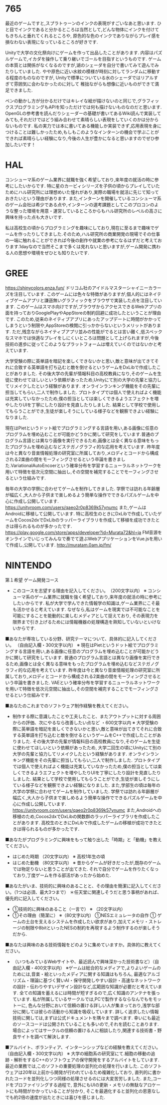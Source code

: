 # 765
最近のゲームですと,スプラトゥーンのインクの表現がすごいなあと思います.
ひと目でインクであると分かるところは当然として,どんな物体にインクを付けてもきちんと垂れてくれるところや,
原色的な色のインクでありながらプレイ感を損なわない表現になっているところが好きです.

Unityで大学の文化祭向けにゲームを作って出品したことがあります.
内容はパズルゲームで,イカダを操作して乗り継いでゴールを目指すというものです.
ゲームの本質とは関係がなくなるのですが,湖のシェーダを自分で書いてみて遊んでみたりしていました.
やや原色に近い水紋の模様が時刻に対してランダムに移動する程度のものなのですが,
Unityで標準についている水のシェーダではリアルすぎて雰囲気に会わなかったのに対して
稚拙ながらも想像に近いものができて満足できました.

ペンの動かし方が分かるだけではキレイな絵が描けないのと同じで,グラフィックスプログラミングもAPIを知っただけでは何も描けないものなのだと思います.
OpenGLの参考書を読んだりシェーダーの基礎が書いてあるWiki読んで実装してみても,それだけではどう組み合わせて素晴らしい表現をしていくのかは分からないものです.
私の実力では本に書いてある機能しか実装できず,応用表現を身につけることは難しかったため,もしもこのようなインターンの機会で学ぶことができれば素晴らしい経験になり,今後の人生が豊かになると思いますのでぜひ参加したいです！


# HAL

コンシューマ系のゲーム業界に就職を強く希望しており,来年度の就活の時に参考にしたいからです.
特に星のカービィシリーズを子供の頃からプレイしていたためにハル研究所には理想めいた憧れがあり,実際の職場を就活に先じて知っておきたいという理由があります.
また,インターンを開催しているコンシューマ系のゲーム会社は希少である点や,インターンの選考課題としてこのプロコンのような整った環境を用意・運営しているところからもハル研究所のレベルの高さに興味を持った点も大きいです.

私は高校生の頃からプログラミングを趣味にしており,現在に至るまで趣味でゲームを作ったりしてきました.そのため,ハル研究所の商業開発の現場でその仕事の一端に触れることができれば今後の創作や就業の参考になるはずだと考えております.1dayなので当然そこまで多くは見れないと思いますが,ゲーム開発に携わる人の思想や環境をぜひとも知りたいです.

# GREE
https://shinycolors.enza.fun/
ドリコム社のアイドルマスターシャイニーカラーズを注目しています.
このゲームには色々な特徴がありますが,個人的にはネイティブゲームアプリと謙遜無いグラフィックをブラウザで実装した点を注目しています.
このゲームはスマホ向けですが,ブラウザからアクセスできるWebアプリの面を持っておりGooglePlayやAppStoreの制約回避に成功したということが理由です.
このため,従来のネイティブアプリにあったアップデートに時間がかかってしまうという制限や,AppStoreの検閲に引っかからないというメリットがあります.
ただ,残念ながらネイティブアプリ並みの性能がでるとは言い難く,低スペックなスマホでは快適なプレイをしにくいところは問題として上げられますが,今後技術の進歩に従ってこのようなプラットフォームは増えていくのではないかと考えています.

大学受験の際に英単語を暗記を楽しくできないかと思い,敵と意味が出てきてそれに合致する英単語を打ち込むと敵を倒せるというゲームをDxLibで作成したことがありました.
その後大学の先輩が情報科目の高校教員になり,そのゲームを生徒に使わせてほしいという依頼があったため,Unityにて別の大学の先輩と協力してリメイクしたという経験があります.
オンラインランキング機能をその先輩に担当してもらい,二人で制作しました.
プロトタイプでは個人で使えればよく機能は充実していなかったため,僕の担当としては楽しくできるようエフェクトを増やしたりUIを丁寧にしたり設計を見直したりしました.
結果として学校で使用してもらうことができ,生徒が楽しそうにしている様子などを観察できよい経験になりました.

現在はPietというドット絵でプログラミングする言語を用い,ある画像に任意のプログラムを埋め込むことが可能かどうかに関して研究をしています.普通のプログラム言語とは異なり画像を実行できるため,画像とは全く異なる意味をもったプログラムを埋め込むなどステガノグラフィ的な応用を考えています.
昨年度は今と異なり音楽情報処理の研究室に所属しており,メロディとコードから構成される2楽曲の間をモーフィングさせるという卒論を書きました.VariationalAutoEncoerという確率分布を学習するニューラルネットワークを用いて特徴を低次元空間に抽出し,その空間を補完することでモーフィングさせるという仕組みです.

毎年の大学の学祭に合わせてゲームを制作してきました.
学祭では訪れる年齢層が幅広く,大人から子供まで楽しめるよう簡単な操作でできるパズルゲームを中心に作成し公開しています.
https://unityroom.com/users/qaeo2r0p8369k57ynumc
また,ゲームはAndroidに移植して公開しています.
特に高校生のときにDxLibで作成していたゲームをCocos2dxでDxLibのラッパーライブラリを作成して移植を成功できたときは得られるものが多かったです.
https://play.google.com/store/apps/developer?id=Murata72&hl=ja
FM音源をオンラインでいじってみんなで奏でて遊ぶWebアプリケーションをVue.jsを用いて作成し,公開しています.
http://muratam.0am.jp/fm/


# NINTENDO

第１希望 ゲーム開発コース
- このコースを志望する理由を記入してください。　（200文字以内）
 ※ コンシューマ系のゲーム業界に就職を強く希望しており,来年度の就活の時に参考にしたいからです.
 私が大学で学んできた情報学の知識は,ゲーム業界にこそ最も活かせると考えています.
 なぜなら,私はゲームを現実では不可能なことを可能にすることを能動的に楽しむメディアとして捉えており,
 その表現力を限界まで引き上げるためには情報機器の処理構造を熟知していないといけないからです.

■あなたが専攻している分野、研究テーマについて、具体的に記入してください。 （自由記入欄・300文字以内）
 ※ 現在はPietというドット絵でプログラミングする言語を用い,ある画像に任意のプログラムを埋め込むことが可能かどうかに関して研究をしています.
 普通のプログラム言語とは異なり画像を実行できるため,画像とは全く異なる意味をもったプログラムを埋め込むなどステガノグラフィ的な応用を考えています.
 昨年度は今と異なり音楽情報処理の研究室に所属しており,メロディとコードから構成される2楽曲の間をモーフィングさせるという卒論を書きました.
 VAEという確率分布を学習するニューラルネットワークを用いて特徴を低次元空間に抽出し,その空間を補完することでモーフィングさせるという仕組みです.


■あなたのこれまでのソフトウェア制作経験を教えてください。
  - 制作する際に意識したことや工夫したこと、またアウトプットに対する周囲からの評価、次にやるなら改善したい点など ・600文字以内
  ※ 大学受験の際に英単語を暗記を楽しくできないかと思い,敵と意味が出てきてそれに合致する英単語を打ち込むと敵を倒せるというゲームをC++で作成したことがありました.
  その後大学の先輩が情報科目の高校教員になり,そのゲームを生徒に使わせてほしいという依頼があったため,
  大学二回生の頃にUnityにて別の大学の先輩と協力してリメイクしたという経験があります.
  オンラインランキング機能をその先輩に担当してもらい,二人で制作しました.
  プロトタイプでは個人で使えればよく機能は充実していなかったため,僕の担当としては楽しくできるようエフェクトを増やしたりUIを丁寧にしたり設計を見直したりしました.
  結果として学校で使用してもらうことができ,生徒が楽しそうにしている様子などを観察できよい経験になりました.
  また,学部生の頃は毎年の大学の学祭に合わせてゲームを制作していました.
  学祭では訪れる年齢層が幅広く,大人から子供まで楽しめるよう簡単な操作でできるパズルゲームを中心に作成し公開しています.
  https://unityroom.com/users/qaeo2r0p8369k57ynumc
  また,Androidへの移植のため,Cocos2dxでDxLibの関数群のラッパーライブラリを作成したことがあります.
  高校生のときにDxLibで作成したゲームの移植が成功できたときは得られるものが多かったです.



■あなたがプログラミングに興味をもって触り出した「時期」と「動機」を教えてください。
  - はじめた時期  （20文字以内）
  ※ 高校1年生の頃
  - はじめた動機  （80文字以内）
  ※ 昔からゲームが好きだったが,既存のゲームでは物足りないと思うことが出てきた.
  それで自分でゲームを作りたくなっており,丁度ゲームを作る部活があったから始めた.

■あなたがいま、技術的に興味のあることと、その理由を簡潔に記入してください。（1つは必須、最大3つまで）
 ＊任天堂に関連しそうだと思う事柄があれば、優先的に記入してください。
 - ①技術的に興味のあること（一言で） ※	（20文字以内）
 - ①その理由（簡潔に） ※（80文字以内）
  ①NESエミュレータの自作
  ① ゲームの土台を支えるシステムを作成したい欲求があり,加えてメモリ・ストレージの制限や8bitといったNESの制約を再現するよう制作するのが楽しそうだから.

■あなたは興味のある技術情報をどのように集めていますか。具体的に教えてください。
 - （いつもみているWebサイトや、最近読んで興味深かった技術書など）（自由記入欄・400文字以内）
 ※ゲームは総合的なメディアで,よりよいゲームのためには,音楽・絵といったメディアに関する知識はもちろん,
 最適なアルゴリズム・理論に基づく賢いAI・保守開発しやすい設計・高速なネットワークの設計・伝わりやすいデザイン設計など,広範囲な知識が必要だと考えています.
 全ての知識を蓄えるには時間が短すぎるので,広く知識のアンテナを張っています.
 私が所属しているサークルでは,PCで製作するならなんでもをモットーに,
 色んな分野において信頼の置ける詳しい人が集まっており,浅学な部分に関しては彼らの活動から知識を吸収しています.
 詳しく追求したい情報技術に関しては,まずは公式ドキュメントを隅々まで調べます.
 幸いにも最近のソースコードは公開されていることも多いので,それを読むことあります.
 場合によってはサークルの信頼の置ける人に相談したり,関連する技術書・野良サイトを調べて解決します.


■アルバイト、ボランティア、インターンシップなどの経験を教えてください。 （自由記入欄・300文字以内）
 ※ 大学の細胞系の研究室にて.細胞の移動の追跡・解析をするC++のソフトウェアの保守開発をするアルバイトをしています.
 最近の業務では,このソフトの重要処理の並列化の処理を行いました.
 このソフトウェアは20年以上前から開発が行われているため複雑化しており,
 直列的に書かれたコードを並列化しつつ同様の処理させるのには大変苦労しました.
 また,コードをプロファイリングする過程で,
 意外にもUIの更新・メモリの無駄なアロケートにも時間がかかっていることが分かり,
 そこを最適化すると並列化の恩恵なしでも約2倍の速度が出たときには喜びを感じました.
